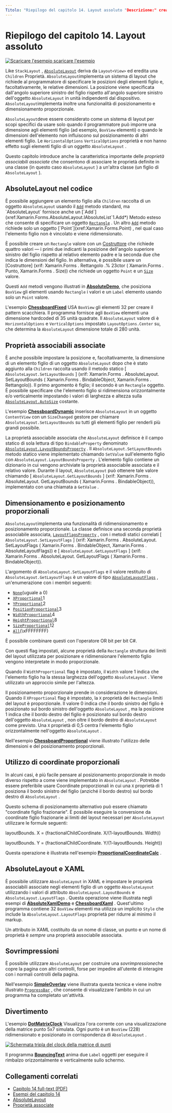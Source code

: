 ```yaml
---
Titolo: "Riepilogo del capitolo 14. Layout assoluto "Descrizione:" creazione di app per dispositivi mobili con Xamarin.Forms : riepilogo del capitolo 14. Layout assoluto "ms. prod: Novell MS. Technology: Novell-Forms ms. AssetID: 88882A48-3226-42D1-96ED-241250B64A84 Author: davidbritch ms. Author: dabritch ms. Date: 07/19/2018 no-loc: [ Xamarin.Forms , Xamarin.Essentials ]
---
```


# <a name="summary-of-chapter-14-absolute-layout"></a>Riepilogo del capitolo 14. Layout assoluto

[![Scaricare ](~/media/shared/download.png) l'esempio scaricare l'esempio](https://github.com/xamarin/xamarin-forms-book-samples/tree/master/Chapter14)

Like `StackLayout` , [`AbsoluteLayout`](xref:Xamarin.Forms.AbsoluteLayout) deriva da `Layout<View>` ed eredita una `Children` Proprietà. `AbsoluteLayout`implementa un sistema di layout che richiede al programmatore di specificare le posizioni degli elementi figlio e, facoltativamente, le relative dimensioni. La posizione viene specificata dall'angolo superiore sinistro del figlio rispetto all'angolo superiore sinistro dell'oggetto `AbsoluteLayout` in unità indipendenti dal dispositivo. `AbsoluteLayout`implementa inoltre una funzionalità di posizionamento e dimensionamento proporzionale.

`AbsoluteLayout`deve essere considerato come un sistema di layout per scopi specifici da usare solo quando il programmatore può imporre una dimensione agli elementi figlio (ad esempio, `BoxView` elementi) o quando le dimensioni dell'elemento non influiscono sul posizionamento di altri elementi figlio. Le `HorizontalOptions` `VerticalOptions` proprietà e non hanno effetto sugli elementi figlio di un oggetto `AbsoluteLayout` .

Questo capitolo introduce anche la caratteristica importante delle *proprietà associabili associate* che consentono di associare le proprietà definite in una classe (in questo caso `AbsoluteLayout` ) a un'altra classe (un figlio di `AbsoluteLayout` ).

## <a name="absolutelayout-in-code"></a>AbsoluteLayout nel codice

È possibile aggiungere un elemento figlio alla `Children` raccolta di un oggetto `AbsoluteLayout` usando il [`Add`](xref:System.Collections.Generic.ICollection`1.Add*) metodo standard, ma `AbsoluteLayout` fornisce anche un [`Add`](xref:Xamarin.Forms.AbsoluteLayout.IAbsoluteList`1.Add*) Metodo esteso che consente di specificare un oggetto [`Rectangle`](xref:Xamarin.Forms.Rectangle) . Un altro [`Add`](xref:Xamarin.Forms.AbsoluteLayout.IAbsoluteList`1.Add*) metodo richiede solo un oggetto [`Point`](xref:Xamarin.Forms.Point) , nel qual caso l'elemento figlio non è vincolato e viene ridimensionato.

È possibile creare un `Rectangle` valore con un [Costruttore](xref:Xamarin.Forms.Rectangle.%23ctor(System.Double,System.Double,System.Double,System.Double)) che richiede quattro valori &mdash; i primi due indicanti la posizione dell'angolo superiore sinistro del figlio rispetto al relativo elemento padre e la seconda due che indica le dimensioni del figlio. In alternativa, è possibile usare un [Costruttore] (xrif: Xamarin.Forms . Rettangolo .% 23ctor ( Xamarin.Forms . Punto, Xamarin.Forms . Size)) che richiede un oggetto `Point` e un [`Size`](xref:Xamarin.Forms.Size) valore.

Questi `Add` metodi vengono illustrati in [**AbsoluteDemo**](https://github.com/xamarin/xamarin-forms-book-samples/tree/master/Chapter14/AbsoluteDemo), che posiziona `BoxView` gli elementi usando `Rectangle` i valori e un `Label` elemento usando solo un `Point` valore.

L'esempio [**ChessboardFixed**](https://github.com/xamarin/xamarin-forms-book-samples/tree/master/Chapter14/ChessboardFixed) USA `BoxView` gli elementi 32 per creare il pattern scacchiera. Il programma fornisce agli `BoxView` elementi una dimensione hardcoded di 35 unità quadrate. Il `AbsoluteLayout` valore di è `HorizontalOptions` e `VerticalOptions` impostato `LayoutOptions.Center` su, che determina la `AbsoluteLayout` dimensione totale di 280 unità.

## <a name="attached-bindable-properties"></a>Proprietà associabili associate

È anche possibile impostare la posizione e, facoltativamente, la dimensione di un elemento figlio di un oggetto `AbsoluteLayout` dopo che è stato aggiunto alla `Children` raccolta usando il metodo statico [ `AbsoluteLayout.SetLayoutBounds` ] (xrif: Xamarin.Forms . AbsoluteLayout. SetLayoutBounds ( Xamarin.Forms . BindableObject, Xamarin.Forms . Rettangolo)). Il primo argomento è figlio; il secondo è un `Rectangle` oggetto. È possibile specificare che l'elemento figlio si ridimensiona orizzontalmente e/o verticalmente impostando i valori di larghezza e altezza sulla [`AbsoluteLayout.AutoSize`](xref:Xamarin.Forms.AbsoluteLayout.AutoSize) costante.

L'esempio [**ChessboardDynamic**](https://github.com/xamarin/xamarin-forms-book-samples/tree/master/Chapter14/ChessboardDynamic) inserisce `AbsoluteLayout` in un oggetto `ContentView` con un `SizeChanged` gestore per chiamare `AbsoluteLayout.SetLayoutBounds` su tutti gli elementi figlio per renderli più grandi possibile.  

La proprietà associabile associata che `AbsoluteLayout` definisce è il campo statico di sola lettura di tipo `BindableProperty` denominato [`AbsoluteLayout.LayoutBoundsProperty`](xref:Xamarin.Forms.AbsoluteLayout.LayoutBoundsProperty) . Il `AbsoluteLayout.SetLayoutBounds` metodo statico viene implementato chiamando `SetValue` sull'elemento figlio con `AbsoluteLayout.LayoutBoundsProperty` . L'elemento figlio contiene un dizionario in cui vengono archiviate la proprietà associabile associata e il relativo valore. Durante il layout, `AbsoluteLayout` può ottenere tale valore chiamando [ `AbsoluteLayout.GetLayoutBounds` ] (xrif: Xamarin.Forms . AbsoluteLayout. GetLayoutBounds ( Xamarin.Forms . BindableObject)), implementato con una chiamata a `GetValue` .

## <a name="proportional-sizing-and-positioning"></a>Dimensionamento e posizionamento proporzionali

`AbsoluteLayout`implementa una funzionalità di ridimensionamento e posizionamento proporzionale. La classe definisce una seconda proprietà associabile associata, [`LayoutFlagsProperty`](xref:Xamarin.Forms.AbsoluteLayout.LayoutFlagsProperty) , con i metodi statici correlati [ `AbsoluteLayout.SetLayoutFlags` ] (xrif: Xamarin.Forms . AbsoluteLayout. SetLayoutFlags ( Xamarin.Forms . BindableObject, Xamarin.Forms . AbsoluteLayoutFlags)) e [ `AbsoluteLayout.GetLayoutFlags` ] (xrif: Xamarin.Forms . AbsoluteLayout. GetLayoutFlags ( Xamarin.Forms . BindableObject)).

L'argomento di `AbsoluteLayout.SetLayoutFlags` e il valore restituito di `AbsoluteLayout.GetLayoutFlags` è un valore di tipo [`AbsoluteLayoutFlags`](xref:Xamarin.Forms.AbsoluteLayoutFlags) , un'enumerazione con i membri seguenti:

- [`None`](xref:Xamarin.Forms.AbsoluteLayoutFlags.None)(uguale a 0)
- [`XProportional`](xref:Xamarin.Forms.AbsoluteLayoutFlags.XProportional)1
- [`YProportional`](xref:Xamarin.Forms.AbsoluteLayoutFlags.YProportional)2
- [`PositionProportional`](xref:Xamarin.Forms.AbsoluteLayoutFlags.PositionProportional)3
- [`WidthProportional`](xref:Xamarin.Forms.AbsoluteLayoutFlags.WidthProportional)4
- [`HeightProportional`](xref:Xamarin.Forms.AbsoluteLayoutFlags.HeightProportional)8
- [`SizeProportional`](xref:Xamarin.Forms.AbsoluteLayoutFlags.SizeProportional)12
- [`All`](xref:Xamarin.Forms.AbsoluteLayoutFlags.All)(\xFFFFFFFF)

È possibile combinare questi con l'operatore OR bit per bit C#.

Con questi flag impostati, alcune proprietà della `Rectangle` struttura dei limiti del layout utilizzata per posizionare e ridimensionare l'elemento figlio vengono interpretate in modo proporzionale.

Quando il `WidthProportional` flag è impostato, il `Width` valore 1 indica che l'elemento figlio ha la stessa larghezza dell'oggetto `AbsoluteLayout` . Viene utilizzato un approccio simile per l'altezza.

Il posizionamento proporzionale prende in considerazione le dimensioni. Quando il `XProportional` flag è impostato, la `X` proprietà dei `Rectangle` limiti del layout è proporzionale. Il valore 0 indica che il bordo sinistro del figlio è posizionato sul bordo sinistro dell'oggetto `AbsoluteLayout` , ma la posizione 1 indica che il bordo destro del figlio è posizionato sul bordo destro dell'oggetto `AbsoluteLayout` , non oltre il bordo destro di `AbsoluteLayout` come previsto. Una `X` proprietà di 0,5 centra l'elemento figlio orizzontalmente nell'oggetto `AbsoluteLayout` .

Nell'esempio [**ChessboardProportional**](https://github.com/xamarin/xamarin-forms-book-samples/tree/master/Chapter14/ChessboardProportional) viene illustrato l'utilizzo delle dimensioni e del posizionamento proporzionali.

## <a name="working-with-proportional-coordinates"></a>Utilizzo di coordinate proporzionali

In alcuni casi, è più facile pensare al posizionamento proporzionale in modo diverso rispetto a come viene implementato in `AbsoluteLayout` . Potrebbe essere preferibile usare Coordinate proporzionali in cui una `X` proprietà di 1 posiziona il bordo sinistro del figlio (anziché il bordo destro) sul bordo destro di `AbsoluteLayout` .

Questo schema di posizionamento alternativo può essere chiamato "coordinate figlio frazionarie". È possibile eseguire la conversione da coordinate figlio frazionarie ai limiti del layout necessari per `AbsoluteLayout` utilizzare le formule seguenti:

layoutBounds. X = (fractionalChildCoordinate. X/(1-layoutBounds. Width))

layoutBounds. Y = (fractionalChildCoordinate. Y/(1-layoutBounds. Height))

Questa operazione è illustrata nell'esempio [**ProportionalCoordinateCalc**](https://github.com/xamarin/xamarin-forms-book-samples/tree/master/Chapter14/PropCoordCalc) .

## <a name="absolutelayout-and-xaml"></a>AbsoluteLayout e XAML

È possibile utilizzare `AbsoluteLayout` in XAML e impostare le proprietà associabili associate negli elementi figlio di un oggetto `AbsoluteLayout` utilizzando i valori di attributo `AbsoluteLayout.LayoutBounds` e `AbsoluteLayout.LayoutFlags` . Questa operazione viene illustrata negli esempi di [**AbsoluteXamlDemo**](https://github.com/xamarin/xamarin-forms-book-samples/tree/master/Chapter14/AbsoluteXamlDemo) e [**ChessboardXaml**](https://github.com/xamarin/xamarin-forms-book-samples/tree/master/Chapter14/ChessboardXaml) . Quest'ultimo programma contiene 32 `BoxView` elementi ma utilizza un implicito `Style` che include la `AbsoluteLayout.LayoutFlags` proprietà per ridurre al minimo il markup.

Un attributo in XAML costituito da un nome di classe, un punto e un nome di proprietà è *sempre* una proprietà associabile associata.

## <a name="overlays"></a>Sovrimpressioni

È possibile utilizzare `AbsoluteLayout` per costruire una *sovrimpressione*che copre la pagina con altri controlli, forse per impedire all'utente di interagire con i normali controlli della pagina.

Nell'esempio [**SimpleOverlay**](https://github.com/xamarin/xamarin-forms-book-samples/tree/master/Chapter14/SimpleOverlay) viene illustrata questa tecnica e viene inoltre illustrato [`ProgressBar`](xref:Xamarin.Forms.ProgressBar) , che consente di visualizzare l'ambito in cui un programma ha completato un'attività.

## <a name="some-fun"></a>Divertimento

L'esempio [**DotMatrixClock**](https://github.com/xamarin/xamarin-forms-book-samples/tree/master/Chapter14/DotMatrixClock) Visualizza l'ora corrente con una visualizzazione della matrice punto 5x7 simulata. Ogni punto è un `BoxView` (228) ridimensionato e posizionato in corrispondenza di `AbsoluteLayout` .

[![Schermata tripla del clock della matrice di punti](images/ch14fg08-small.png "Clock della matrice a punti")](images/ch14fg08-large.png#lightbox "Clock della matrice a punti")

Il programma [**BouncingText**](https://github.com/xamarin/xamarin-forms-book-samples/tree/master/Chapter14/BouncingText) anima due `Label` oggetti per eseguire il rimbalzo orizzontalmente e verticalmente sullo schermo.

## <a name="related-links"></a>Collegamenti correlati

- [Capitolo 14 full-text (PDF)](https://download.xamarin.com/developer/xamarin-forms-book/XamarinFormsBook-Ch14-Apr2016.pdf)
- [Esempi del capitolo 14](https://github.com/xamarin/xamarin-forms-book-samples/tree/master/Chapter14)
- [AbsoluteLayout](~/xamarin-forms/user-interface/layouts/absolute-layout.md)
- [Proprietà associate](~/xamarin-forms/xaml/attached-properties.md)
